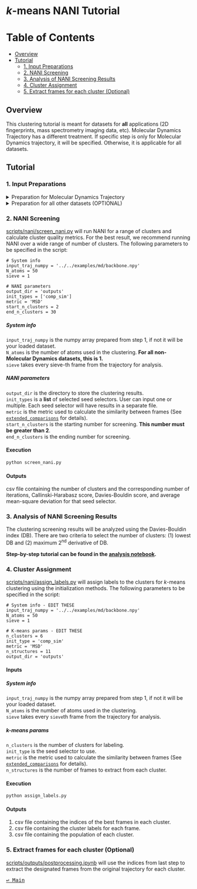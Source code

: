 # *k*-means NANI Tutorial

Table of Contents
=================
- [Overview](#overview)
- [Tutorial](#tutorial)
    - [1. Input Preparations](#1-input-preparations)
    - [2. NANI Screening](#2-nani-screening)
    - [3. Analysis of NANI Screening Results](#3-analysis-of-nani-screening-results)
    - [4. Cluster Assignment](#4-cluster-assignment)
    - [5. Extract frames for each cluster (Optional)](#5-extract-frames-for-each-cluster-optional)

## Overview
This clustering tutorial is meant for datasets for **all** applications (2D fingerprints, mass spectrometry imaging data, etc). Molecular Dynamics Trajectory has a different treatment. If specific step is only for Molecular Dynamics trajectory, it will be specified. Otherwise, it is applicable for all datasets.

## Tutorial
### 1. Input Preparations
<details>
<summary>Preparation for Molecular Dynamics Trajectory</summary>

Prepare a valid topology file (e.g. `.pdb`, `.prmtop`), trajectory file (e.g. `.dcd`, `.nc`), and the atom selection. This step will convert a Molecular Dynamics trajectory to a numpy ndarray. **Make sure the trajectory is already aligned and/or centered if needed!**

**Step-by-step tutorial can be found in the [scripts/inputs/preprocessing.ipynb](../scripts/inputs/preprocessing.ipynb).**
</details>

<details>
<summary>Preparation for all other datasets (OPTIONAL)</summary>

This step is **optional**. If you are using a metric that is NOT the mean-square deviation (MSD)--default metric, you will need to normalize the dataset. Otherwise, you can skip this step.

[**scripts/inputs/normalize.py**](../scripts/inputs/normalize.py) will normalize the dataset. The following parameters to be specified in the script:

    # System info - EDIT THESE
    data_file = '../examples/2D/blob_disk.csv'
    array = np.genfromtxt(data_file, delimiter=',')
    output_base_name = 'output_base_name'

#### Inputs
##### System info
`data_file` is your input file with a 2D array.<br>
`array` is the array is the loaded dataset from `data_file`. This step can be changed according to the type of file format you have. However, `array` must be an array-like in the shape (number of samples, number of features).<br>
`output_base_name` is the base name for the output file. The output file will be saved as `output_base_name.npy`.<br>
</details>

### 2. NANI Screening
[scripts/nani/screen_nani.py](../scripts/nani/screen_nani.py) will run NANI for a range of clusters and calculate cluster quality metrics. For the best result, we recommend running NANI over a wide range of number of clusters. The following parameters to be specified in the script:

    # System info
    input_traj_numpy = '../../examples/md/backbone.npy'
    N_atoms = 50
    sieve = 1

    # NANI parameters
    output_dir = 'outputs'                        
    init_types = ['comp_sim']
    metric = 'MSD'
    start_n_clusters = 2
    end_n_clusters = 30

##### System info
`input_traj_numpy` is the numpy array prepared from step 1, if not it will be your loaded dataset. <br>
`N_atoms` is the number of atoms used in the clustering. **For all non-Molecular Dynamics datasets, this is 1.** <br>
`sieve` takes every sieve-th frame from the trajectory for analysis. <br>
##### NANI parameters
`output_dir` is the directory to store the clustering results. <br>
`init_types` is a **list** of selected seed selectors. User can input one or multiple. Each seed selector will have results in a separate file. <br>
`metric` is the metric used to calculate the similarity between frames (See [`extended_comparisons`](../src/tools/bts.py) for details). <br>
`start_n_clusters` is the starting number for screening. **This number must be greater than 2**.<br>
`end_n_clusters` is the ending number for screening. <br>

#### Execution
```bash
python screen_nani.py
```

#### Outputs
csv file containing the number of clusters and the corresponding number of iterations, Callinski-Harabasz score, Davies-Bouldin score, and average mean-square deviation for that seed selector. <br>

### 3. Analysis of NANI Screening Results
The clustering screening results will be analyzed using the Davies-Bouldin index (DB). There are two criteria to select the number of clusters: (1) lowest DB and (2) maximum 2<sup>nd</sup> derivative of DB.

**Step-by-step tutorial can be found in the [analysis notebook](../scripts/nani/analysis_db.ipynb).**

### 4. Cluster Assignment
[scripts/nani/assign_labels.py](../scripts/nani/assign_labels.py) will assign labels to the clusters for *k*-means clustering using the initialization methods. 
The following parameters to be specified in the script:

    # System info - EDIT THESE
    input_traj_numpy = '../../examples/md/backbone.npy'
    N_atoms = 50
    sieve = 1

    # K-means params - EDIT THESE
    n_clusters = 6
    init_type = 'comp_sim'                                              
    metric = 'MSD'                                                      
    n_structures = 11                                                   
    output_dir = 'outputs'                                              

#### Inputs
##### System info
`input_traj_numpy` is the numpy array prepared from step 1, if not it will be your loaded dataset. <br>
`N_atoms` is the number of atoms used in the clustering. <br>
`sieve` takes every `sieve`th frame from the trajectory for analysis. <br>

##### *k*-means params
`n_clusters` is the number of clusters for labeling. <br>
`init_type` is the seed selector to use. <br>
`metric` is the metric used to calculate the similarity between frames (See [`extended_comparisons`](../src/tools/bts.py) for details). <br>
`n_structures` is the number of frames to extract from each cluster. 

#### Execution
```bash
python assign_labels.py
```

#### Outputs
1. csv file containing the indices of the best frames in each cluster. 
2. csv file containing the cluster labels for each frame.
3. csv file containing the population of each cluster.

### 5. Extract frames for each cluster (Optional)
[scripts/outputs/postprocessing.ipynb](../scripts/outputs/postprocessing.ipynb) will use the indices from last step to extract the designated frames from the original trajectory for each cluster.

<kbd> [↩️ Main](../README.md) </kbd>